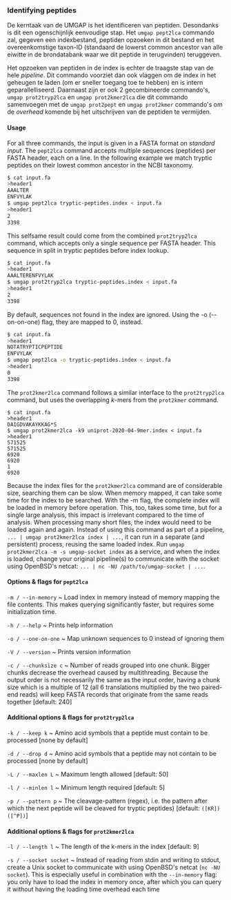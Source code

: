 ### Identifying peptides

De kerntaak van de UMGAP is het identificeren van peptiden. Desondanks
is dit een ogenschijnlijk eenvoudige stap. Het `umgap pept2lca` commando
zal, gegeven een indexbestand, peptiden opzoeken in dit bestand en het
overeenkomstige taxon-ID (standaard de lowerst common ancestor van
alle eiwitte in de brondatabank waar we dit peptide in terugvinden)
teruggeven.

Het opzoeken van peptiden in de index is echter de traagste stap van
de hele *pipeline*. Dit commando voorziet dan ook vlaggen om de index
in het geheugen te laden (om er sneller toegang toe te hebben) en
is intern geparallelliseerd. Daarnaast zijn er ook 2 gecombineerde
commando's, `umgap prot2tryp2lca` en `umgap prot2kmer2lca` die dit
commando samenvoegen met de `umgap prot2pept` en `umgap prot2kmer`
commando's om de *overhead* komende bij het uitschrijven van de peptiden
te vermijden.

#### Usage

For all three commands, the input is given in a FASTA format on
*standard input*. The `pept2lca` command accepts multiple sequences
(peptides) per FASTA header, each on a line. In the following example
we match tryptic peptides on their lowest common ancestor in the NCBI
taxonomy.

```sh
$ cat input.fa
>header1
AAALTER
ENFVYLAK
$ umgap pept2lca tryptic-peptides.index < input.fa
>header1
2
3398
```

This selfsame result could come from the combined `prot2tryp2lca`
command, which accepts only a single sequence per FASTA header. This
sequence in split in tryptic peptides before index lookup.

```sh
$ cat input.fa
>header1
AAALTERENFVYLAK
$ umgap prot2tryp2lca tryptic-peptides.index < input.fa
>header1
2
3398
```

By default, sequences not found in the index are ignored. Using the -o
(--on-on-one) flag, they are mapped to 0, instead.

```sh
$ cat input.fa
>header1
NOTATRYPTICPEPTIDE
ENFVYLAK
$ umgap pept2lca -o tryptic-peptides.index < input.fa
>header1
0
3398
```

The `prot2kmer2lca` command follows a similar interface to the
`prot2tryp2lca` command, but uses the overlapping *k*-mers from the
`prot2kmer` command.

```
$ cat input.fa
>header1
DAIGDVAKAYKKAG*S
$ umgap prot2kmer2lca -k9 uniprot-2020-04-9mer.index < input.fa
>header1
571525
571525
6920
6920
1
6920
```

Because the index files for the `prot2kmer2lca` command are of
considerable size, searching them can be slow. When memory mapped, it
can take some time for the index to be searched. With the -m flag,
the complete index will be loaded in memory before operation. This,
too, takes some time, but for a single large analysis, this impact is
irrelevant compared to the time of analysis. When processing many short
files, the index would need to be loaded again and again. Instead of
using this command as part of a pipeline, `... | umgap prot2kmer2lca
index | ...`, it can run in a separate (and persistent) process, reusing
the same loaded index. Run `umgap prot2kmer2lca -m -s umgap-socket
index` as a service, and when the index is loaded, change your original
pipeline(s) to communicate with the socket using OpenBSD's netcat: `...
| nc -NU /path/to/umgap-socket | ...`.

#### Options & flags for `pept2lca`

`-m / --in-memory`
  ~ Load index in memory instead of memory mapping the file contents.
    This makes querying significantly faster, but requires some
    initialization time.

`-h / --help`
  ~ Prints help information

`-o / --one-on-one`
  ~ Map unknown sequences to 0 instead of ignoring them

`-V / --version`
  ~ Prints version information

`-c / --chunksize c`
  ~ Number of reads grouped into one chunk. Bigger chunks decrease the
    overhead caused by multithreading. Because the output order is
    not necessarily the same as the input order, having a chunk size
    which is a multiple of 12 (all 6 translations multiplied by the two
    paired-end reads) will keep FASTA records that originate from the
    same reads together [default: 240]


#### Additional options & flags for `prot2tryp2lca`

`-k / --keep k`
  ~ Amino acid symbols that a peptide must contain to be processed [none
    by default]

`-d / --drop d`
  ~ Amino acid symbols that a peptide may not contain to be processed
    [none by default]

`-L / --maxlen L`
  ~ Maximum length allowed [default: 50]

`-l / --minlen l`
  ~ Minimum length required [default: 5]

`-p / --pattern p`
  ~ The cleavage-pattern (regex), i.e. the pattern after which the
    next peptide will be cleaved for tryptic peptides) [default:
    `([KR])([^P])`]


#### Additional options & flags for `prot2kmer2lca`

`-l / --length l`
  ~ The length of the k-mers in the index [default: 9]

`-s / --socket socket`
  ~ Instead of reading from stdin and writing to stdout, create a Unix
    socket to communicate with using OpenBSD's netcat (`nc -NU socket`).
    This is especially useful in combination with the `--in-memory`
    flag: you only have to load the index in memory once, after which
    you can query it without having the loading time overhead each time
